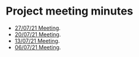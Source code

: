 # Project meeting minutes
* [27/07/21 Meeting](./2021-07-27.md).
* [20/07/21 Meeting](./2021-07-20.md).
* [13/07/21 Meeting](./2021-07-13.md).
* [06/07/21 Meeting](./2021-07-06.md).
